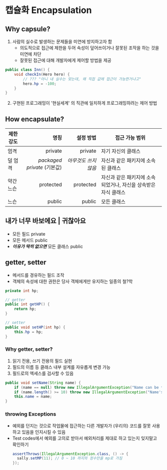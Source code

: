 # 캡슐화 Encapsulation

## Why capsule?

1. 사람의 실수로 발생하는 문제들을 미연에 방지하고자 함
    - 의도적으로 접근에 제한을 두어 속성이 덮어쓰이거나 잘못된 조작을 하는 것을 미연에 차단
    - 잘못된 접근에 대해 개발자에게 제어할 방법을 제공

```Java
public class Inn() {
    void checkIn(Hero hero) {
        // ??? "아니 내 실수는 맞는데, 왜 직접 값에 접근이 가능한거냐고"
        hero.hp = -100;
    }
}
```

2. 구현된 프로그래밍이 '현실세계' 의 직관에 일치하게 프로그래밍하려는 제어 방법

## How encapsulate?

| 제한 강도 |                       명칭 |        설정 방법 | 접근 가능 범위                            |
|-------|-------------------------:|-------------:|-------------------------------------|
| 엄격    |                  private |      private | 자기 자신의 클래스                          |
| 덜 엄격  | *packaged private* (기본값) | *아무것도 쓰지 않음* | 자신과 같은 패키지에 소속된 클래스                 |
| 약간 느슨 |                protected |    protected | 자신과 같은 패키지에 소속되었거나, 자신을 상속받은 자식 클래스 |
| 느슨    |                   public |       public | 모든 클래스                              |

## 내가 너무 바보에요 | 귀찮아요

- 모든 필드 private
- 모든 메서드 public
- ***이유가 딱히 없으면*** 모든 클래스 public

## getter, setter

- 메서드를 경유하는 필드 조작
- 객체의 속성에 대한 권한은 당사 객체에게만 유지하는 일종의 철?학

```Java
private int hp;

// getter
public int getHP() {
    return hp;
}

// setter
public void setHP(int hp) {
    this.hp = hp;
}
```

### Why getter, setter?

1. 읽기 전용, 쓰기 전용의 필드 실현
2. 필드의 이름 등 클래스 내부 설계를 자유롭게 변경 가능
3. 필드로의 엑세스를 검사할 수 있음

```Java
public void setName(String name) {
    if (name == null) throw new IllegalArgumentException("Name can be *null*");
    if (name.length() >= 10) throw new IllegalArgumentException("Name's too long");
    this.name = name;
}
```

### throwing Exceptions

- 예외를 던지는 것으로 작업물에 접근하는 다른 개발자가 (우리의) 코드를 잘못 사용하고 있음을 인지시킬 수 있음
- Test codes에서 예외를 고의로 받아서 예외처리를 제대로 하고 있는지 잊지말고 확인하기
  ```Java
  assertThrows(IllegalArgumentException.class, () -> {
    sally.setMP(11); // 0 ~ 10 까지의 정수만을 mp로 가짐
  });
  ```